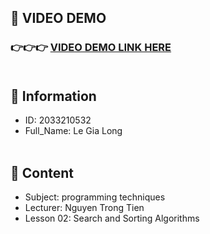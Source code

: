 ## 📜 VIDEO DEMO

### 👉👉👉 [VIDEO DEMO LINK HERE](https://drive.google.com/file/d/1WIrkVyyYVa81gz0ucV66Sgy9lGUbTwBb/view?usp=drive_link)<br><br>


## 📜 Information

-   ID: 2033210532<br>
-   Full_Name: Le Gia Long<br><br>

## 📜 Content

-   Subject: programming techniques<br>
-   Lecturer: Nguyen Trong Tien<br>
-   Lesson 02: Search and Sorting Algorithms
